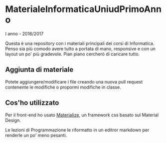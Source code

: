 # MaterialeInformaticaUniudPrimoAnno


I anno - 2016/2017

Questa è una repository con i materiali principali dei corsi di Informatica. 
Penso sia più comodo avere tutto a portata di mano, responsive e con un layout un po' più gradevole.
Pian piano cercherò di caricare tutto.

## Aggiunta di materiale

Potete aggiungere/modificare i file creando una nuova pull request contenente le modifiche o propormi modifiche in classe.

## Cos'ho utilizzato

Per il front-end ho usato [Materialize](https://github.com/Dogfalo/materialize), un framework css basato sul Material Design.

Le lezioni di Programmazione le riformatto in un editror markdown per renderle un po' meno pesanti.
